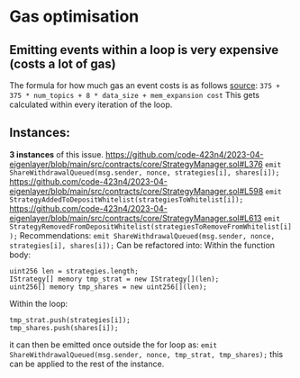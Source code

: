# Gas optimisation
## Emitting events within a loop is very expensive (costs a lot of gas)
The formula for how much gas an event costs is as follows [source](https://github.com/wolflo/evm-opcodes/blob/main/gas.md#a8-log-operations):
`375 + 375 * num_topics + 8 * data_size + mem_expansion cost`
This gets calculated within every iteration of the loop.
## Instances:
**3 instances** of this issue.
https://github.com/code-423n4/2023-04-eigenlayer/blob/main/src/contracts/core/StrategyManager.sol#L376
`emit ShareWithdrawalQueued(msg.sender, nonce, strategies[i], shares[i]);`
https://github.com/code-423n4/2023-04-eigenlayer/blob/main/src/contracts/core/StrategyManager.sol#L598
`emit StrategyAddedToDepositWhitelist(strategiesToWhitelist[i]);`
https://github.com/code-423n4/2023-04-eigenlayer/blob/main/src/contracts/core/StrategyManager.sol#L613
`emit StrategyRemovedFromDepositWhitelist(strategiesToRemoveFromWhitelist[i]);`
Recommendations:
`emit ShareWithdrawalQueued(msg.sender, nonce, strategies[i], shares[i]);`
Can be refactored into:
Within the function body:
```solidity
uint256 len = strategies.length;
IStrategy[] memory tmp_strat = new IStrategy[](len);
uint256[] memory tmp_shares = new uint256[](len);
```
Within the loop:
```solidity
tmp_strat.push(strategies[i]);
tmp_shares.push(shares[i]);
```
it can then be emitted once outside the for loop as:
`emit ShareWithdrawalQueued(msg.sender, nonce, tmp_strat, tmp_shares);`
this can be applied to the rest of the instance.